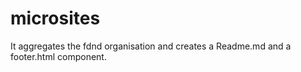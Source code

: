 # microsites
It aggregates the fdnd organisation and creates a Readme.md and a footer.html component.
